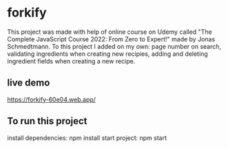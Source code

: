 # forkify
This project was made with help of online course on Udemy called "The Complete JavaScript Course 2022: From Zero to Expert!" made by Jonas Schmedtmann. 
To this project I added on my own: page number on search, validating ingredients when creating new recipies, adding and deleting ingredient fields when creating a new recipe.
## live demo
https://forkify-60e04.web.app/
## To run this project
install dependencies: npm install
start project: npm start
